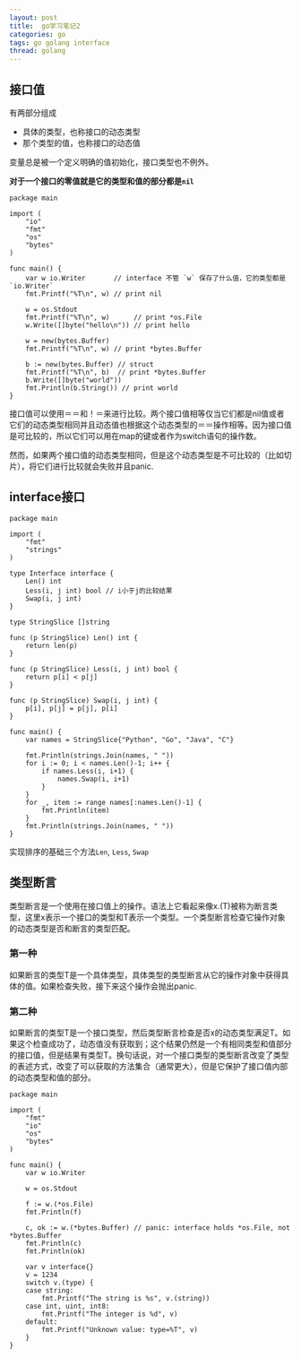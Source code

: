 ```yaml
---
layout: post
title:  go学习笔记2
categories: go
tags: go golang interface
thread: golang
---
```

## 接口值
有两部分组成
* 具体的类型，也称接口的动态类型
* 那个类型的值，也称接口的动态值

变量总是被一个定义明确的值初始化，接口类型也不例外。

**对于一个接口的零值就是它的类型和值的部分都是`nil`**

```golang
package main

import (
    "io"
    "fmt"
    "os"
    "bytes"
)

func main() {
    var w io.Writer       // interface 不管 `w` 保存了什么值，它的类型都是 `io.Writer`
    fmt.Printf("%T\n", w) // print nil

    w = os.Stdout
    fmt.Printf("%T\n", w)      // print *os.File
    w.Write([]byte("hello\n")) // print hello

    w = new(bytes.Buffer)
    fmt.Printf("%T\n", w) // print *bytes.Buffer

    b := new(bytes.Buffer) // struct
    fmt.Printf("%T\n", b)  // print *bytes.Buffer
    b.Write([]byte("world"))
    fmt.Println(b.String()) // print world
}

```

接口值可以使用＝＝和！＝来进行比较。两个接口值相等仅当它们都是nil值或者它们的动态类型相同并且动态值也根据这个动态类型的＝＝操作相等。因为接口值是可比较的，所以它们可以用在map的键或者作为switch语句的操作数。

然而，如果两个接口值的动态类型相同，但是这个动态类型是不可比较的（比如切片），将它们进行比较就会失败并且panic.

## interface接口
```golang
package main

import (
    "fmt"
    "strings"
)

type Interface interface {
    Len() int
    Less(i, j int) bool // i小于j的比较结果
    Swap(i, j int)
}

type StringSlice []string

func (p StringSlice) Len() int {
    return len(p)
}

func (p StringSlice) Less(i, j int) bool {
    return p[i] < p[j]
}

func (p StringSlice) Swap(i, j int) {
    p[i], p[j] = p[j], p[i]
}

func main() {
    var names = StringSlice{"Python", "Go", "Java", "C"}

    fmt.Println(strings.Join(names, " "))
    for i := 0; i < names.Len()-1; i++ {
        if names.Less(i, i+1) {
            names.Swap(i, i+1)
        }
    }
    for _, item := range names[:names.Len()-1] {
        fmt.Println(item)
    }
    fmt.Println(strings.Join(names, " "))
}

```

实现排序的基础三个方法`Len`, `Less`, `Swap`


## 类型断言
类型断言是一个使用在接口值上的操作。语法上它看起来像x.(T)被称为断言类型，这里x表示一个接口的类型和T表示一个类型。一个类型断言检查它操作对象的动态类型是否和断言的类型匹配。

### 第一种
如果断言的类型T是一个具体类型，具体类型的类型断言从它的操作对象中获得具体的值。如果检查失败，接下来这个操作会抛出panic.

### 第二种
如果断言的类型T是一个接口类型，然后类型断言检查是否x的动态类型满足T。如果这个检查成功了，动态值没有获取到；这个结果仍然是一个有相同类型和值部分的接口值，但是结果有类型T。换句话说，对一个接口类型的类型断言改变了类型的表述方式，改变了可以获取的方法集合（通常更大），但是它保护了接口值内部的动态类型和值的部分。

```golang
package main

import (
    "fmt"
    "io"
    "os"
    "bytes"
)

func main() {
    var w io.Writer

    w = os.Stdout

    f := w.(*os.File)
    fmt.Println(f)
    
    c, ok := w.(*bytes.Buffer) // panic: interface holds *os.File, not *bytes.Buffer
    fmt.Println(c)
    fmt.Println(ok)

    var v interface{}
    v = 1234
    switch v.(type) {
    case string:
        fmt.Printf("The string is %s", v.(string))
    case int, uint, int8:
        fmt.Printf("The integer is %d", v)
    default:
        fmt.Printf("Unknown value: type=%T", v)
    }
}
```



